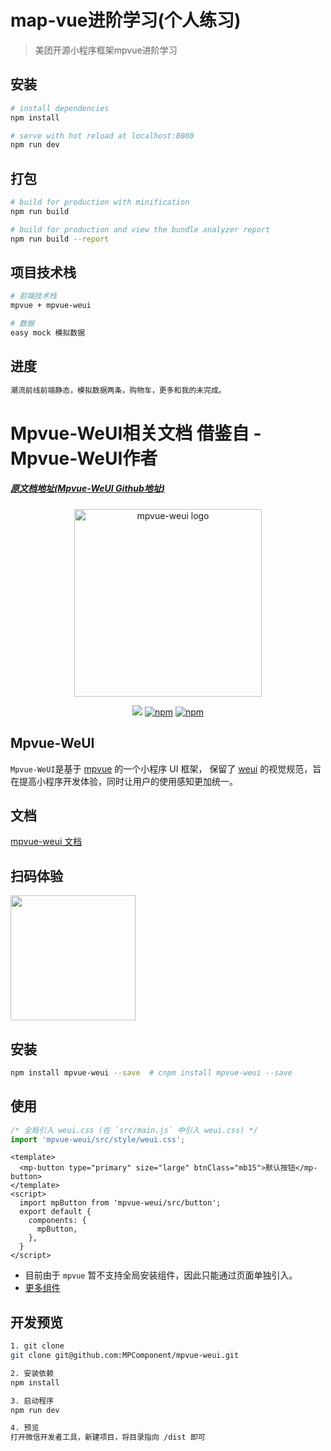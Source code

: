 # map-vue进阶学习(个人练习)

> 美团开源小程序框架mpvue进阶学习

## 安装

``` bash
# install dependencies
npm install

# serve with hot reload at localhost:8080
npm run dev

```
## 打包
``` bash
# build for production with minification
npm run build

# build for production and view the bundle analyzer report
npm run build --report
```

## 项目技术栈
``` bash
# 前端技术栈
mpvue + mpvue-weui

# 数据
easy mock 模拟数据
```

## 进度
``` bash
潮流前线前端静态，模拟数据两条，购物车，更多和我的未完成。
```
# Mpvue-WeUI相关文档 借鉴自 - Mpvue-WeUI作者
##### [原文档地址(Mpvue-WeUI Github地址)](https://github.com/MPComponent/mpvue-weui)
<p align="center" style="text-align: center">
  <a href="https://mpcomponent.github.io/mpvue-weui/">
    <img width="300" src="https://github.com/MPComponent/mpvue-weui/blob/master/docs/logo/logo.png" alt="mpvue-weui logo">
  </a>
  <p align="center" style="text-align: center">
   <a href="https://circleci.com/gh/MPComponent/mpvue-weui" target="_blank"><img src="https://img.shields.io/circleci/project/github/MPComponent/mpvue-weui/dev.svg"></a>
   <a href="https://www.npmjs.com/package/mpvue-weui" target="_blank"><img src="https://img.shields.io/npm/v/mpvue-weui.svg?style=flat" alt="npm"></a>
   <a href="https://www.npmjs.com/package/mpvue-weui" target="_blank"><img src="https://img.shields.io/npm/dt/mpvue-weui.svg?style=flat" alt="npm"></a>
 </p>
</p>

## Mpvue-WeUI

`Mpvue-WeUI`是基于 [mpvue](https://github.com/Meituan-Dianping/mpvue) 的一个小程序 UI 框架， 保留了 [weui](https://weui.io/) 的视觉规范，旨在提高小程序开发体验，同时让用户的使用感知更加统一。

## 文档

[mpvue-weui 文档](https://mpcomponent.github.io/mpvue-weui/)


## 扫码体验

<img src="https://user-images.githubusercontent.com/20694238/47097108-453cae00-d263-11e8-9cd6-5c7c41ad0678.jpg" width="200">


## 安装

``` bash
npm install mpvue-weui --save  # cnpm install mpvue-weui --save

```

## 使用
``` js
/* 全局引入 weui.css (在 `src/main.js` 中引入 weui.css) */
import 'mpvue-weui/src/style/weui.css';
```
``` vue
<template>
  <mp-button type="primary" size="large" btnClass="mb15">默认按钮</mp-button>
</template>
<script>
  import mpButton from 'mpvue-weui/src/button';
  export default {
    components: {
      mpButton,
    },
  }
</script>
```

* 目前由于 `mpvue` 暂不支持全局安装组件，因此只能通过页面单独引入。
* [更多组件](https://mpcomponent.github.io/mpvue-weui/)

## 开发预览

``` bash
1. git clone
git clone git@github.com:MPComponent/mpvue-weui.git

2. 安装依赖
npm install

3. 启动程序
npm run dev

4. 预览
打开微信开发者工具，新建项目，将目录指向 /dist 即可

```

